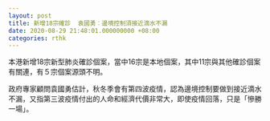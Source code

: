 ```yaml
---
layout: post
title: 新增18宗確診  袁國勇︰邊境控制須接近滴水不漏
date: 2020-08-29 21:48:01.000000000 +08:00
categories: rthk
---
```


本港新增18宗新型肺炎確診個案，當中16宗是本地個案，其中11宗與其他確診個案有關連，有５宗個案源頭不明。

政府專家顧問袁國勇估計，秋冬季會有第四波疫情，認為邊境控制要做到接近滴水不漏，又指第三波疫情付出的人命和經濟代價非常大，即使疫情回落，只是「慘勝一場」。
